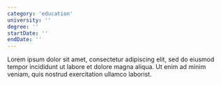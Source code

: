 ```yaml
---
category: 'education'
university: ''
degree: ''
startDate: ''
endDate: ''
---
```


Lorem ipsum dolor sit amet, consectetur adipiscing elit, sed do eiusmod tempor incididunt ut labore et dolore magna aliqua. Ut enim ad minim veniam, quis nostrud exercitation ullamco laborist.
